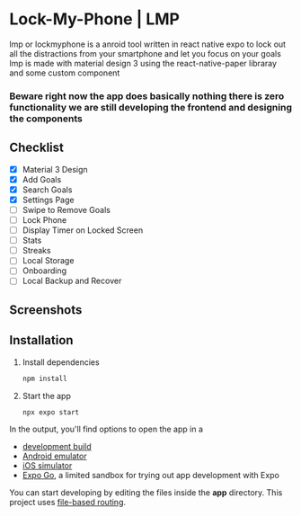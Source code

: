 # Lock-My-Phone | LMP

lmp or lockmyphone is a anroid tool written in react native expo to lock out all the distractions from your smartphone and let you focus on your goals lmp is made with material design 3 using the react-native-paper libraray and some custom component

### Beware right now the app does basically nothing there is zero functionality we are still developing the frontend and designing the components

## Checklist
- [x] Material 3 Design
- [x] Add Goals
- [x] Search Goals
- [x] Settings Page
- [ ] Swipe to Remove Goals
- [ ] Lock Phone
- [ ] Display Timer on Locked Screen
- [ ] Stats
- [ ] Streaks
- [ ] Local Storage
- [ ] Onboarding
- [ ] Local Backup and Recover

## Screenshots




## Installation
1. Install dependencies

   ```bash
   npm install
   ```

2. Start the app

   ```bash
   npx expo start
   ```

In the output, you'll find options to open the app in a

- [development build](https://docs.expo.dev/develop/development-builds/introduction/)
- [Android emulator](https://docs.expo.dev/workflow/android-studio-emulator/)
- [iOS simulator](https://docs.expo.dev/workflow/ios-simulator/)
- [Expo Go](https://expo.dev/go), a limited sandbox for trying out app development with Expo

You can start developing by editing the files inside the **app** directory. This project uses [file-based routing](https://docs.expo.dev/router/introduction).
